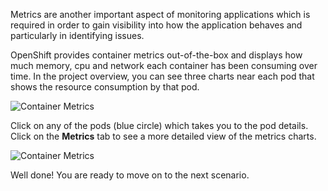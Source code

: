 Metrics are another important aspect of monitoring applications which is required in order to 
gain visibility into how the application behaves and particularly in identifying issues.

OpenShift provides container metrics out-of-the-box and displays how much memory, cpu and network 
each container has been consuming over time. In the project overview, you can see three charts 
near each pod that shows the resource consumption by that pod.

![Container Metrics](https://raw.githubusercontent.com/openshift-roadshow/cloud-native-katacoda/master/assets/health-metrics-brief.png)

Click on any of the pods (blue circle) which takes you to the pod details. Click on the **Metrics** tab 
to see a more detailed view of the metrics charts.

![Container Metrics](https://raw.githubusercontent.com/openshift-roadshow/cloud-native-katacoda/master/assets/health-metrics-detailed.png)

Well done! You are ready to move on to the next scenario.
